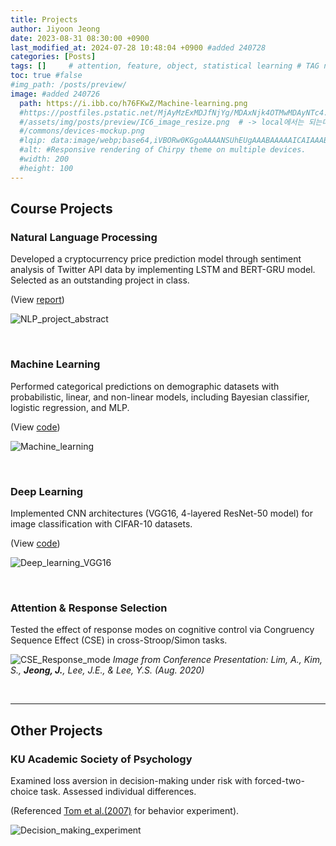 ```yaml
---
title: Projects
author: Jiyoon Jeong
date: 2023-08-31 08:30:00 +0900
last_modified_at: 2024-07-28 10:48:04 +0900 #added 240728
categories: [Posts]
tags: []     # attention, feature, object, statistical learning # TAG names should always be lowercase 
toc: true #false
#img_path: /posts/preview/
image: #added 240726
  path: https://i.ibb.co/h76FKwZ/Machine-learning.png
  #https://postfiles.pstatic.net/MjAyMzExMDJfNjYg/MDAxNjk4OTMwMDAyNTc4.EMEx53EEuAZpE5yzNq1Ac5W-4GaA9WGAUI9dkvI7RHQg.vkdn5FyetlrZvstxYcYpknjruu7f_OKtLgMgvC2R4ukg.PNG.everyday357/IC6_image_resize.png #-> 안됨
  #/assets/img/posts/preview/IC6_image_resize.png  # -> local에서는 되는데 web에서는 안됨
  #/commons/devices-mockup.png
  #lqip: data:image/webp;base64,iVBORw0KGgoAAAANSUhEUgAAABAAAAAICAIAAAB/FOjAAAAA20lEQVR4nDWLS0pEQRAE81PV3aMwInp/vJQncC+Cw+Cvq1w8zUVAECSfnl9m6Dzyfvm8OOOz9H7t1wvern354N4NV87vMb9y/jhOUTMwXSkFYZJwIBMjsQq7QDGTI5wux92oYdxknaKnlFQxC6t6k05UUUSGc3QEHI9LIS1rBZdpRWEQt4ITa6MLAhxO07bjYaSldKQcsogGA0rkxt5Ak2wLlqRWnMcUaNu0RIIFG06MQjUAEhRBQmzG8iAgWSRIAmo02OwGcBwAggfCNAlRJPE/Qg0AzcPw1xr4BXsxQOZs3+fJAAAAAElFTkSuQmCC
  #alt: #Responsive rendering of Chirpy theme on multiple devices.
  #width: 200
  #height: 100
---
```


## Course Projects

### Natural Language Processing 
Developed a cryptocurrency price prediction model through sentiment analysis of Twitter API data by implementing LSTM and BERT-GRU model. Selected as an outstanding project in class. <br/>

(View [report](https://drive.google.com/file/d/1tQriq04B8Ka4Udg3OOoFhZNoBu7S3ALT/view?usp=drive_link))

![NLP_project_abstract](https://i.ibb.co/GQXKfLH/NLP-project-abstract.png)

<br/>

### Machine Learning 
Performed categorical predictions on demographic datasets with probabilistic, linear, and non-linear models, including Bayesian classifier, logistic regression, and MLP. <br/>

(View [code](https://github.com/JiyoonJeong-Archive/Projects-Machine_Learning/blob/191a6c5e04962007d0279dc78c9deaac03eb38c3/Jiyoon_Jeong-ML_Project-Categorical_Prediction.ipynb))

![Machine_learning](https://i.ibb.co/h76FKwZ/Machine-learning.png)

<br/>

### Deep Learning 
Implemented CNN architectures (VGG16, 4-layered ResNet-50 model) for image classification with CIFAR-10 datasets. <br/>

(View [code](https://github.com/JiyoonJeong-Archive/Project-Deep_Learning/blob/b94ba7d3833722a886352142969dfcc9f0d00904/VGG16.ipynb))

![Deep_learning_VGG16](https://i.ibb.co/8MGhCjv/Deep-learning-VGG16.png)

<br/>

### Attention & Response Selection
Tested the effect of response modes on cognitive control via Congruency Sequence Effect (CSE) in cross-Stroop/Simon tasks.

![CSE_Response_mode](https://i.ibb.co/Lk8F9vt/CSE-Response-mode.png)
_Image from Conference Presentation: Lim, A., Kim, S., **Jeong, J.**, Lee, J.E., & Lee, Y.S. (Aug. 2020)_

<br/>
<hr/>

## Other Projects

### KU Academic Society of Psychology
Examined loss aversion in decision-making under risk with forced-two-choice task. Assessed individual differences.<br/>

(Referenced [Tom et al.(2007)](https://www.science.org/doi/10.1126/science.1134239) for behavior experiment).

![Decision_making_experiment](https://i.ibb.co/P63RP4h/Decision-making-experiment.png)
